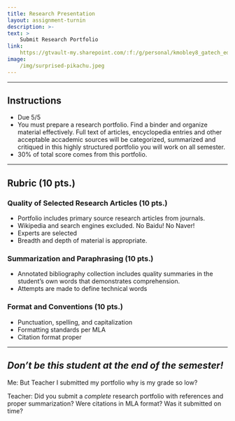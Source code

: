 ```yaml
---
title: Research Presentation
layout: assignment-turnin
description: >-
text: >
    Submit Research Portfolio
link: 
    https://gtvault-my.sharepoint.com/:f:/g/personal/kmobley8_gatech_edu/Er79mQZvuodJpzXRfWCY1KgBo9o_8OMafJpqqGQunLXdGQ
image: 
    /img/surprised-pikachu.jpeg
---
```

---
## Instructions
- Due 5/5
- You must prepare a research portfolio. Find a binder and organize material effectively. Full text of articles, encyclopedia entries and other acceptable accademic sources will be categorized, summarized and critiqued in this highly structured portfolio you will work on all semester. 
- 30% of total score comes from this portfolio.

---
## Rubric (10 pts.)
### Quality of Selected Research Articles (10 pts.)
- Portfolio includes primary source research articles from journals. 
- Wikipedia and search engines excluded. No Baidu! No Naver! 
- Experts are selected 
- Breadth and depth of material is appropriate. 
### Summarization and Paraphrasing (10 pts.)
- Annotated bibliography collection includes quality summaries in the student’s own words that demonstrates comprehension. 
- Attempts are made to define technical words 
### Format and Conventions (10 pts.)
- Punctuation, spelling, and capitalization
- Formatting standards per MLA
- Citation format proper 
---

## ***Don’t be this student at the end of the semester!***       

Me: But Teacher I submitted my portfolio why is my grade so low?

Teacher: Did you submit a *complete* research portfolio with references and proper summarization? Were citations in MLA format? Was it submitted on time?

